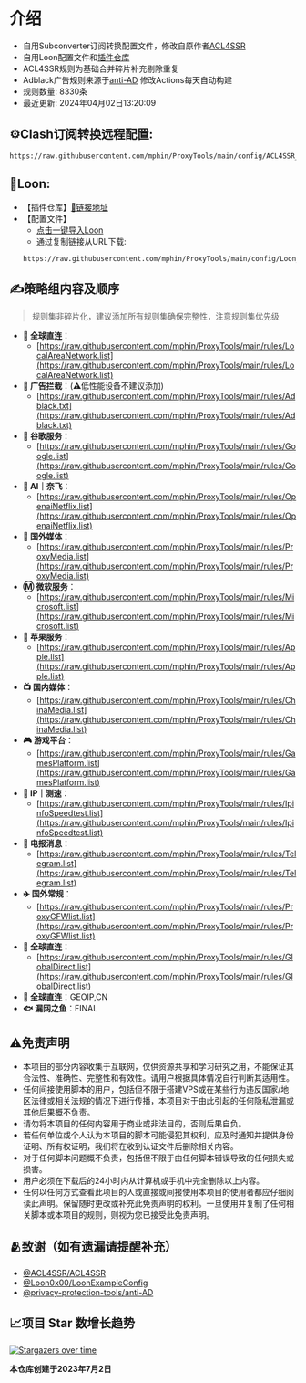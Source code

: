 # 介绍
* 自用Subconverter订阅转换配置文件，修改自原作者[ACL4SSR](https://github.com/ACL4SSR/ACL4SSR)  
* 自用Loon配置文件和[插件仓库](https://github.com/mphin/ProxyTools/blob/main/loon/README.md)
* ACL4SSR规则为基础合并碎片补充剔除重复
* Adblack广告规则来源于[anti-AD](https://github.com/privacy-protection-tools/anti-AD) 修改Actions每天自动构建
* 规则数量: 8330条
* 最近更新: 2024年04月02日13:20:09
## ⚙Clash订阅转换远程配置:
```
https://raw.githubusercontent.com/mphin/ProxyTools/main/config/ACL4SSR_Online_Full_MultiMode_777.ini
```
## 🎈Loon:
* 【插件仓库】[🔗链接地址](https://github.com/mphin/ProxyTools/blob/main/loon/README.md)
* 【配置文件】
  -  [点击一键导入Loon](https://www.nsloon.com/openloon/import?sub=https://raw.githubusercontent.com/mphin/ProxyTools/main/config/Loon_config_mphin.conf)
  -  通过复制链接从URL下载:
    ```
    https://raw.githubusercontent.com/mphin/ProxyTools/main/config/Loon_config_mphin.conf
    ```
## ✍策略组内容及顺序
> 规则集非碎片化，建议添加所有规则集确保完整性，注意规则集优先级
- **🎯 全球直连**：
  - [https://raw.githubusercontent.com/mphin/ProxyTools/main/rules/LocalAreaNetwork.list](https://raw.githubusercontent.com/mphin/ProxyTools/main/rules/LocalAreaNetwork.list)
- **🚫 广告拦截**：(⚠️低性能设备不建议添加)
  - [https://raw.githubusercontent.com/mphin/ProxyTools/main/rules/Adblack.txt](https://raw.githubusercontent.com/mphin/ProxyTools/main/rules/Adblack.txt)
- **📢 谷歌服务**：
  - [https://raw.githubusercontent.com/mphin/ProxyTools/main/rules/Google.list](https://raw.githubusercontent.com/mphin/ProxyTools/main/rules/Google.list)
- **🤖 AI｜奈飞**：
  - [https://raw.githubusercontent.com/mphin/ProxyTools/main/rules/OpenaiNetflix.list](https://raw.githubusercontent.com/mphin/ProxyTools/main/rules/OpenaiNetflix.list)
- **🎥 国外媒体**：
  - [https://raw.githubusercontent.com/mphin/ProxyTools/main/rules/ProxyMedia.list](https://raw.githubusercontent.com/mphin/ProxyTools/main/rules/ProxyMedia.list)
- **Ⓜ️ 微软服务**：
  - [https://raw.githubusercontent.com/mphin/ProxyTools/main/rules/Microsoft.list](https://raw.githubusercontent.com/mphin/ProxyTools/main/rules/Microsoft.list)
- **🍎 苹果服务**：
  - [https://raw.githubusercontent.com/mphin/ProxyTools/main/rules/Apple.list](https://raw.githubusercontent.com/mphin/ProxyTools/main/rules/Apple.list)
- **📺 国内媒体**：
  - [https://raw.githubusercontent.com/mphin/ProxyTools/main/rules/ChinaMedia.list](https://raw.githubusercontent.com/mphin/ProxyTools/main/rules/ChinaMedia.list)
- **🎮 游戏平台**：
  - [https://raw.githubusercontent.com/mphin/ProxyTools/main/rules/GamesPlatform.list](https://raw.githubusercontent.com/mphin/ProxyTools/main/rules/GamesPlatform.list)
- **📡 IP｜测速**：
  - [https://raw.githubusercontent.com/mphin/ProxyTools/main/rules/IpinfoSpeedtest.list](https://raw.githubusercontent.com/mphin/ProxyTools/main/rules/IpinfoSpeedtest.list)
- **📲 电报消息**：
  - [https://raw.githubusercontent.com/mphin/ProxyTools/main/rules/Telegram.list](https://raw.githubusercontent.com/mphin/ProxyTools/main/rules/Telegram.list)
- **✈️ 国外常规**：
  - [https://raw.githubusercontent.com/mphin/ProxyTools/main/rules/ProxyGFWlist.list](https://raw.githubusercontent.com/mphin/ProxyTools/main/rules/ProxyGFWlist.list)
- **🎯 全球直连**：
  - [https://raw.githubusercontent.com/mphin/ProxyTools/main/rules/GlobalDirect.list](https://raw.githubusercontent.com/mphin/ProxyTools/main/rules/GlobalDirect.list)
- **🎯 全球直连**：GEOIP,CN
- **🐟 漏网之鱼**：FINAL
## ⚠️免责声明
- 本项目的部分内容收集于互联网，仅供资源共享和学习研究之用，不能保证其合法性、准确性、完整性和有效性。请用户根据具体情况自行判断其适用性。
- 任何间接使用脚本的用户，包括但不限于搭建VPS或在某些行为违反国家/地区法律或相关法规的情况下进行传播，本项目对于由此引起的任何隐私泄漏或其他后果概不负责。
- 请勿将本项目的任何内容用于商业或非法目的，否则后果自负。
- 若任何单位或个人认为本项目的脚本可能侵犯其权利，应及时通知并提供身份证明、所有权证明，我们将在收到认证文件后删除相关内容。
- 对于任何脚本问题概不负责，包括但不限于由任何脚本错误导致的任何损失或损害。
- 用户必须在下载后的24小时内从计算机或手机中完全删除以上内容。
- 任何以任何方式查看此项目的人或直接或间接使用本项目的使用者都应仔细阅读此声明。保留随时更改或补充此免责声明的权利。一旦使用并复制了任何相关脚本或本项目的规则，则视为您已接受此免责声明。
## 🫂致谢（如有遗漏请提醒补充）
- [@ACL4SSR/ACL4SSR](https://github.com/ACL4SSR/ACL4SSR)
- [@Loon0x00/LoonExampleConfig](https://github.com/Loon0x00/LoonExampleConfig)
- [@privacy-protection-tools/anti-AD](https://github.com/privacy-protection-tools/anti-AD)
## 📈项目 Star 数增长趋势
[![Stargazers over time](https://starchart.cc/mphin/ProxyTools.svg)](https://starchart.cc/mphin/ProxyTools)

**本仓库创建于2023年7月2日**
